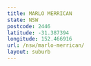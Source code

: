 ```yaml
---
title: MARLO MERRICAN
state: NSW
postcode: 2446
latitude: -31.387394
longitude: 152.466916
url: /nsw/marlo-merrican/
layout: suburb
---
```


